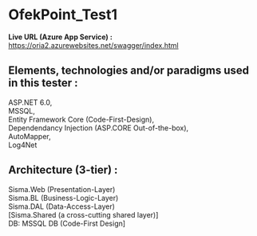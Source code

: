 # OfekPoint_Test1

**Live URL (Azure App Service) :**  
https://oria2.azurewebsites.net/swagger/index.html
  
  
  
  
Elements, technologies and/or paradigms used in this tester :  
------
ASP.NET 6.0,  
 MSSQL,   
Entity Framework Core (Code-First-Design),    
Dependendancy Injection (ASP.CORE Out-of-the-box),   
AutoMapper,   
Log4Net  

  
  
  
Architecture (3-tier) :  
------
Sisma.Web (Presentation-Layer)  
Sisma.BL  (Business-Logic-Layer)  
Sisma.DAL  (Data-Access-Layer)  
[Sisma.Shared  (a cross-cutting shared layer)]   
DB:  MSSQL DB  (Code-First Design]  